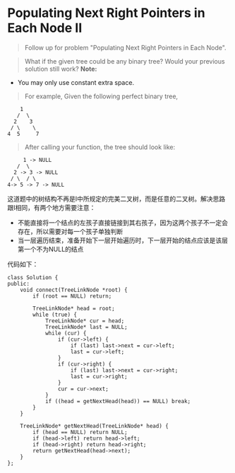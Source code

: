 Populating Next Right Pointers in Each Node II
===
> Follow up for problem "Populating Next Right Pointers in Each Node".

> What if the given tree could be any binary tree? Would your previous solution still work?
> **Note:**
>
- You may only use constant extra space.

> For example,
Given the following perfect binary tree,
> 
        1
       /  \
      2    3
     / \    \
    4  5     7
>After calling your function, the tree should look like:
>
         1 -> NULL
       /  \
      2 -> 3 -> NULL
     / \  / \
    4-> 5 -> 7 -> NULL

这道题中的树结构不再是I中所规定的完美二叉树，而是任意的二叉树。解决思路跟I相同，有两个地方需要注意：

- 不能直接将一个结点的左孩子直接链接到其右孩子，因为这两个孩子不一定会存在，所以需要对每一个孩子单独判断
- 当一层遍历结束，准备开始下一层开始遍历时，下一层开始的结点应该是该层第一个不为NULL的结点

代码如下：
```
class Solution {
public:
    void connect(TreeLinkNode *root) {
        if (root == NULL) return;
        
        TreeLinkNode* head = root;
        while (true) {
            TreeLinkNode* cur = head;
            TreeLinkNode* last = NULL;
            while (cur) {
                if (cur->left) {
                    if (last) last->next = cur->left;
                    last = cur->left;
                }
                if (cur->right) {
                    if (last) last->next = cur->right;
                    last = cur->right;
                }
                cur = cur->next;
            }
            if ((head = getNextHead(head)) == NULL) break;
        }
    }
    
    TreeLinkNode* getNextHead(TreeLinkNode* head) {
        if (head == NULL) return NULL;
        if (head->left) return head->left;
        if (head->right) return head->right;
        return getNextHead(head->next);
    }
};
```
